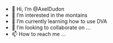 - 👋 Hi, I’m @AxelDudon
- 👀 I’m interested in the montains
- 🌱 I’m currently learning how to use DVA
- 💞️ I’m looking to collaborate on ...
- 📫 How to reach me ...

<!---
AxelDudon/AxelDudon is a ✨ special ✨ repository because its `README.md` (this file) appears on your GitHub profile.
You can click the Preview link to take a look at your changes.
--->
